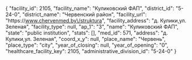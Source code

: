 {
    "facility_id": 2105,
    "facility_name": "Куликовский ФАП",
    "district_id": "5-24-0",
    "district_name": "Червенский район",
    "facility_url": "https:\/\/www.chervenmed.by\/struktura",
    "facility_address": "д. Кулики,ул. Зеленая",
    "facility_type": null,
    "ap_1": "3",
    "name": "Куликовский ФАП",
    "state": "public institution",
    "stats": [],
    "med_id": 571,
    "address": "д. Кулики,ул. Зеленая",
    "coord_x_y": null,
    "place_name": "Червень",
    "place_type": "city",
    "year_of_closing": null,
    "year_of_opening": "0",
    "healthcare_facility_key": 2105,
    "administrative_division_id": "5-24-0"
}